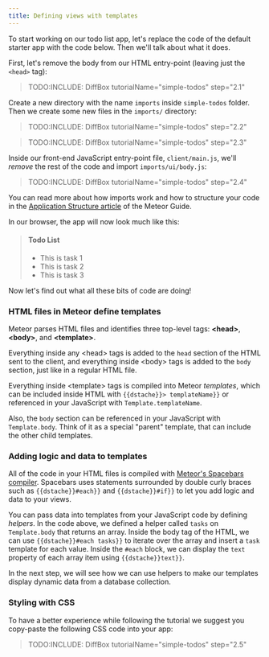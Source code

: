```yaml
---
title: Defining views with templates
---
```


To start working on our todo list app, let's replace the code of the default starter app with the code below. Then we'll talk about what it does.

First, let's remove the body from our HTML entry-point (leaving just the `<head>` tag):

> TODO:INCLUDE: DiffBox tutorialName="simple-todos" step="2.1"

Create a new directory with the name `imports` inside `simple-todos` folder. Then we create some new files in the `imports/` directory:

> TODO:INCLUDE: DiffBox tutorialName="simple-todos" step="2.2"

> TODO:INCLUDE: DiffBox tutorialName="simple-todos" step="2.3"

Inside our front-end JavaScript entry-point file, `client/main.js`, we'll _remove_ the rest of the code and import `imports/ui/body.js`:

> TODO:INCLUDE: DiffBox tutorialName="simple-todos" step="2.4"

You can read more about how imports work and how to structure your code in the [Application Structure article](http://guide.meteor.com/structure.html) of the Meteor Guide.

In our browser, the app will now look much like this:

> #### Todo List
> - This is task 1
> - This is task 2
> - This is task 3

Now let's find out what all these bits of code are doing!

### HTML files in Meteor define templates

Meteor parses HTML files and identifies three top-level tags: **&lt;head>**, **&lt;body>**, and **&lt;template>**.

Everything inside any &lt;head> tags is added to the `head` section of the HTML sent to the client, and everything inside &lt;body> tags is added to the `body` section, just like in a regular HTML file.

Everything inside &lt;template> tags is compiled into Meteor _templates_, which can be included inside HTML with `{{dstache}}> templateName}}` or referenced in your JavaScript with `Template.templateName`.

Also, the `body` section can be referenced in your JavaScript with `Template.body`. Think of it as a special "parent" template, that can include the other child templates.

### Adding logic and data to templates

All of the code in your HTML files is compiled with [Meteor's Spacebars compiler](http://blazejs.org/api/spacebars.html). Spacebars uses statements surrounded by double curly braces such as `{{dstache}}#each}}` and `{{dstache}}#if}}` to let you add logic and data to your views.

You can pass data into templates from your JavaScript code by defining _helpers_. In the code above, we defined a helper called `tasks` on `Template.body` that returns an array. Inside the body tag of the HTML, we can use `{{dstache}}#each tasks}}` to iterate over the array and insert a `task` template for each value. Inside the `#each` block, we can display the `text` property of each array item using `{{dstache}}text}}`.

In the next step, we will see how we can use helpers to make our templates display dynamic data from a database collection.

### Styling with CSS

To have a better experience while following the tutorial we suggest you copy-paste the following CSS code into your app:

> TODO:INCLUDE: DiffBox tutorialName="simple-todos" step="2.5"

